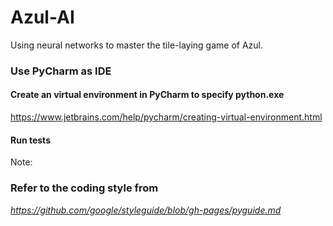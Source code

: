 # Azul-AI
Using neural networks to master the tile-laying game of Azul.


 ### Use PyCharm as IDE
 
 #### Create an virtual environment in PyCharm to specify python.exe
 https://www.jetbrains.com/help/pycharm/creating-virtual-environment.html
 #### Run tests
 
 Note:
 ### Refer to the coding style from
 *https://github.com/google/styleguide/blob/gh-pages/pyguide.md*